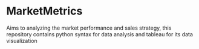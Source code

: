 # MarketMetrics
Aims to analyzing the market performance and sales strategy, this repository contains python syntax for data analysis and tableau for its data visualization 
